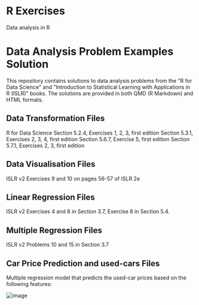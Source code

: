 # R Exercises
Data analysis in R
# Data Analysis Problem Examples Solution

This repository contains solutions to data analysis problems from the "R for Data Science" and "Introduction to Statistical Learning with Applications in R (ISLR)" books. The solutions are provided in both QMD (R Markdown) and HTML formats.

## Data Transformation Files
R for Data Science
Section 5.2.4, Exercises 1, 2, 3, first edition
Section 5.3.1, Exercises 2, 3, 4, first edition
Section 5.6.7, Exercise 5, first edition
Section 5.7.1, Exercises 2, 3, first edition

## Data Visualisation Files
ISLR v2
Exercises 9 and 10 on pages 56-57 of ISLR 2e

## Linear Regression Files
ISLR v2
Exercises 4 and 8 in Section 3.7,
Exercise 8 in Section 5.4.

## Multiple Regression Files 
ISLR v2 
Problems 10 and 15 in Section 3.7

## Car Price Prediction and used-cars Files
Multiple regression model that predicts the used-car prices based on the following features:

![image](https://github.com/mmertt/R_Exercises/assets/66298734/d3ea313e-2421-4695-aa18-bde0aa2a9afb)
